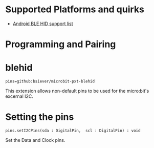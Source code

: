 
# Supported Platforms and quirks

* [Android BLE HID support list](https://github.com/raghavk92/Android_Bluetooth_HID_Device_Profile_CompatibilityList/blob/master/device_list.txt)


# Programming and Pairing

# blehid

```package
pins=github:bsiever/microbit-pxt-blehid
```






This extension allows non-default pins to be used for the micro:bit's excernal I2C.
# Setting the pins

```sig
pins.setI2CPins(sda : DigitalPin,  scl : DigitalPin) : void
```

Set the Data and Clock pins.

<script src="https://makecode.com/gh-pages-embed.js"></script>
<script>makeCodeRender("{{ site.makecode.home_url }}", "{{ site.github.owner_name }}/{{ site.github.repository_name }}");</script>
